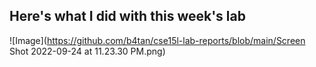 
## Here's what I did with this week's lab  

![Image](https://github.com/b4tan/cse15l-lab-reports/blob/main/Screen Shot 2022-09-24 at 11.23.30 PM.png)
